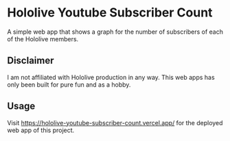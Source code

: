 # Hololive Youtube Subscriber Count

A simple web app that shows a graph for the number of subscribers of each of the Hololive members.

## Disclaimer

I am not affiliated with Hololive production in any way. This web apps has only been built for pure fun
and as a hobby.

## Usage

Visit https://hololive-youtube-subscriber-count.vercel.app/ for the deployed web app of this project.

